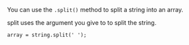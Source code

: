 You can use the `.split()` method to split a string into an array.

split uses the argument you give to to split the string.

`array = string.split(' ');`